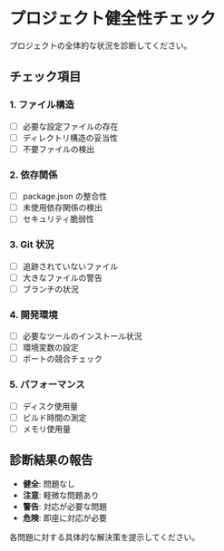 # プロジェクト健全性チェック

プロジェクトの全体的な状況を診断してください。

## チェック項目

### 1. ファイル構造
- [ ] 必要な設定ファイルの存在
- [ ] ディレクトリ構造の妥当性
- [ ] 不要ファイルの検出

### 2. 依存関係
- [ ] package.json の整合性
- [ ] 未使用依存関係の検出
- [ ] セキュリティ脆弱性

### 3. Git 状況
- [ ] 追跡されていないファイル
- [ ] 大きなファイルの警告
- [ ] ブランチの状況

### 4. 開発環境
- [ ] 必要なツールのインストール状況
- [ ] 環境変数の設定
- [ ] ポートの競合チェック

### 5. パフォーマンス
- [ ] ディスク使用量
- [ ] ビルド時間の測定
- [ ] メモリ使用量

## 診断結果の報告
- **健全**: 問題なし
- **注意**: 軽微な問題あり
- **警告**: 対応が必要な問題
- **危険**: 即座に対応が必要

各問題に対する具体的な解決策を提示してください。

